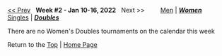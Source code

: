 <a name="top"></a>[<< Prev](women_doubles_2145.md) &nbsp; **Week #2 - Jan 10-16, 2022** &nbsp; Next >> &nbsp;&nbsp;&nbsp;&nbsp;&nbsp;&nbsp;&nbsp; [Men](./men_doubles_2202.md) &#124; [***Women***](./women_doubles_2202.md) &nbsp;&nbsp;&nbsp;&nbsp;&nbsp; [Singles](./women_singles_2202.md) &#124; [***Doubles***](./women_doubles_2202.md)

There are no Women's Doubles tournaments on the calendar this week

Return to the [Top](./women_doubles_2202.md) &#124; [Home Page](../../index.md)